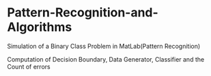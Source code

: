 # Pattern-Recognition-and-Algorithms
Simulation of a Binary Class Problem in MatLab(Pattern Recognition)

Computation of Decision Boundary, Data Generator, Classifier and the Count of errors
